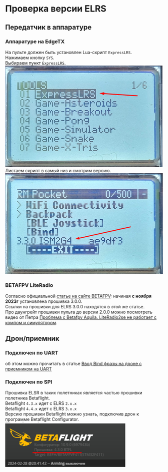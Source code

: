 # Проверка версии ELRS

## Передатчик в аппаратуре

### Аппаратуре на EdgeTX
На пульте должен быть установлен Lua-скрипт `ExpressLRS`.  
Нажимаем кнопку `SYS`.  
Выбираем пункт `ExpressLRS`.  
![](ButtonSYS.png)  
Листаем скрипт в самый низ и смотрим версию.  
![](ELRS_Version.png)

### BETAFPV LiteRadio
Согласно официальной [статье на сайте BETAFPV](https://support.betafpv.com/hc/en-us/articles/22404447195673-How-to-Update-ELRS-V2-to-ELRS-V3): начиная **с ноября 2023г** установлена прошивка 3.0.0.  
Ссылки на прошивки для ELRS 3.0.0 находятся в этой же статье.  
Про даунгрейт прошивки пульта до версии 2.0.0 можно посмотреть видео от Петра [Проблема с Betafpv Aquila. LiteRadio2se не работает с компом и симулятором](https://www.youtube.com/watch?v=1lq6xgl1Efk).  

## Дрон/приемник

### Подключен по UART
об этом можно прочитать в статье [Ввод Bind фразы на дроне с приемником на UART](44_Bind_фраза_дрона_с_UART.md)  

### Подключен по SPI
Прошивка ELSR в таких полетниках является частью прошивки полетника Betaflight.  
Betaflight `4.3.x` идет с ELRS `2.x.x`  
Betaflight `4.4.x` идет с ELRS `3.x.x`  
Версию прошивки Betaflight можно узнать, подключив дрон к программе Betaflight Configurator.  
![](Betaflight_version.png)

